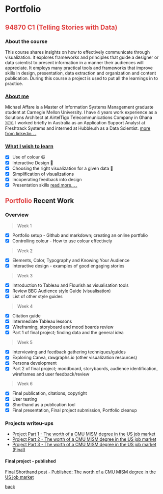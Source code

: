 # Portfolio

## <span style="color:#E04343">94870 C1 (Telling Stories with Data)</span>

### About the course

This course shares insights on how to effectively communicate through visualization.
It explores frameworks and principles that guide a designer or data scientist to present information in a manner their audiences will appreciate.
It employs many practical tools and frameworks that improve skills in design, presentation, data extraction and organization and content publication.
During this course a project is used to put all the learnings in to practice.

### <a href="../../index.html#about" target="_blank">About me </a>

Michael Affare is a Master of Information Systems Management graduate student at Carnegie Mellon University.
I have 4 years work experience as a Solutions Architect at AirtelTigo Telecommunications Company in Ghana 🇬🇭.
I worked briefly in Australia as an Application Support Analyst at Freshtrack Systems and interned at Hubble.sh as a Data Scientist.
[more from linkedin . . ](https://linkedin.com/in/michaelaffare)

### [What I wish to learn](blog/what-i-wish-to-learn.md)

- [x] Use of colour 😃
- [x] Interactive Design 🤩
- [x] Choosing the right visualization for a given data 🤔
- [x] Simplification of visualizations
- [x] Incoperating feedback into design
- [x] Presentation skills
      [read more. . .](blog/what-i-wish-to-learn.md)

## <span style="color:#E04343">Portfolio</span> Recent Work

### Overview

> Week 1

- [x] Portfolio setup - Github and markdown; creating an online portfolio
- [x] Controlling colour - How to use colour effectively

> Week 2

- [x] Elements, Color, Typography and Knowing Your Audience
- [x] Interactive design - examples of good engaging stories

> Week 3

- [x] Introduction to Tableau and Flourish as visualisation tools
- [x] Review BBC Audience style Guide (visualisation)
- [x] List of other style guides

> Week 4

- [x] Citation guide
- [x] Intermediate Tableau lessons
- [x] Wireframing, storyboard and mood boards review
- [x] Part 1 of final project; finding data and the general idea

> Week 5

- [x] Interviewing and feedback gathering techniques/guides
- [x] Exploring Canva, rawgraphs.io (other visualization resources)
- [x] Persona development
- [x] Part 2 of final project; moodboard, storybaords, audience identification, wireframes and user feedback/review

> Week 6

- [x] Final publication, citations, copyright
- [x] User testing
- [x] Shorthand as a publication tool
- [x] Final presentation, Final project submission, Portfolio cleanup

### Projects writeu-ups

- [Project Part 1 - The worth of a CMU MISM degree in the US job market](project_part1.md)
- [Project Part 2 - The worth of a CMU MISM degree in the US job market](project_part2.md)
- [Project Part 3 - The worth of a CMU MISM degree in the US job market (Final)](project_part3.md)

#### Final project - published

<a href="https://carnegiemellon.shorthandstories.com/the-worth-of-a-cmu-mism-degree-in-the-us-job-market/index.html" target="_blank">Final Shorthand post - Published: The worth of a CMU MISM degree in the US job market</a>

[back](../index.html)
